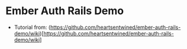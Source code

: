 # Ember Auth Rails Demo
- Tutorial from: (https://github.com/heartsentwined/ember-auth-rails-demo/wiki)[https://github.com/heartsentwined/ember-auth-rails-demo/wiki]


